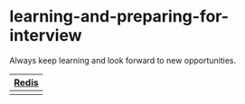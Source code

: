 # learning-and-preparing-for-interview
Always keep learning and look forward to new opportunities.

|[Redis](./redis.md)|
|------|
||
